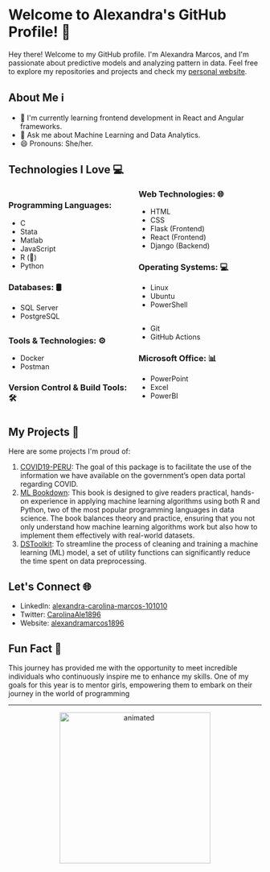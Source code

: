 # Welcome to Alexandra's GitHub Profile! 🌸

Hey there! Welcome to my GitHub profile. I'm Alexandra Marcos, and I'm passionate about predictive models and analyzing pattern in data. Feel free to explore my repositories and projects and check my [personal website](https://alexandramarcos1896.github.io).

## About Me ℹ️

- 🌱 I'm currently learning frontend development in React and Angular frameworks.
- 💬 Ask me about Machine Learning and Data Analytics.
- 😄 Pronouns: She/her.

## Technologies I Love 💻

<div style="columns: 2;">
    
### Programming Languages:
- C
- Stata
- Matlab
- JavaScript
- R (💖)
- Python

### Databases: 🛢️
- SQL Server
- PostgreSQL

### Web Technologies: 🌐
- HTML
- CSS
- Flask (Frontend)
- React (Frontend)
- Django (Backend)

### Operating Systems: 💻
- Linux
- Ubuntu
- PowerShell

</div>
<div style="columns: 2;">

### Tools & Technologies: ⚙️
- Docker
- Postman

### Version Control & Build Tools: 🛠️
- Git
- GitHub Actions

### Microsoft Office: 📊
- PowerPoint
- Excel
- PowerBI

</div>


## My Projects 🚀

Here are some projects I'm proud of:

1. [COVID19-PERU](https://github.com/alexandramarcos1896/covidPeru): The goal of this package is to facilitate the use of the information we have available on the government’s open data portal regarding COVID.
2. [ML Bookdown](https://github.com/alexanderquispe/ml_book): This book is designed to give readers practical, hands-on experience in applying machine learning algorithms using both R and Python, two of the most popular programming languages in data science. The book balances theory and practice, ensuring that you not only understand how machine learning algorithms work but also how to implement them effectively with real-world datasets.
3. [DSToolkit](https://github.com/Mirkiux/DSToolkit): To streamline the process of cleaning and training a machine learning (ML) model, a set of utility functions can significantly reduce the time spent on data preprocessing.

## Let's Connect 🌐

- LinkedIn: [alexandra-carolina-marcos-101010](https://www.linkedin.com/in/alexandra-carolina-marcos-101010/)
- Twitter: [CarolinaAle1896](https://twitter.com/CarolinaAle1896)
- Website: [alexandramarcos1896](https://alexandramarcos1896.github.io/)

## Fun Fact 🎉

This journey has provided me with the opportunity to meet incredible individuals who continuously inspire me to enhance my skills. One of my goals for this year is to mentor girls, empowering them to embark on their journey in the world of programming

---

<p align="center">
  <img src="https://images.squarespace-cdn.com/content/v1/5daf5991737e0c3290279ef9/1639532706111-T9DPI06XQQR8FPEYLUGV/image-asset.gif" alt="animated" width="300"/>
</p>

<!-- Add more sections as needed -->

